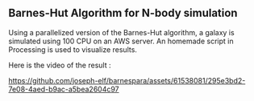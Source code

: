 ## Barnes-Hut Algorithm for N-body simulation

Using a parallelized version of the Barnes-Hut algorithm, a galaxy is simulated using 100 CPU on an AWS server. 
An homemade script in Processing is used to visualize results. 

Here is the video of the result :

https://github.com/joseph-elf/barnespara/assets/61538081/295e3bd2-7e08-4aed-b9ac-a5bea2604c97

